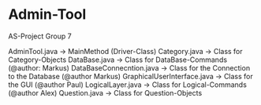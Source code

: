 Admin-Tool
==========

AS-Project Group 7

AdminTool.java -> MainMethod (Driver-Class)
Category.java -> Class for Category-Objects
DataBase.java -> Class for DataBase-Commands (@author: Markus)
DataBaseConnecntion.java -> Class for the Connection to the Database (@author Markus)
GraphicalUserInterface.java -> Class for the GUI (@author Paul)
LogicalLayer.java -> Class for Logical-Commands (@author Alex)
Question.java -> Class for Question-Objects
